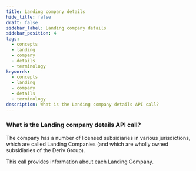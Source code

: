 ```yaml
---
title: Landing company details
hide_title: false
draft: false
sidebar_label: Landing company details
sidebar_position: 4
tags:
  - concepts
  - landing
  - company
  - details
  - terminology
keywords:
  - concepts
  - landing
  - company
  - details
  - terminology
description: What is the Landing company details API call?
---
```


### What is the Landing company details API call?

The company has a number of licensed subsidiaries in various jurisdictions, which are called Landing Companies (and which are wholly owned subsidiaries of the Deriv Group).

This call provides information about each Landing Company.
